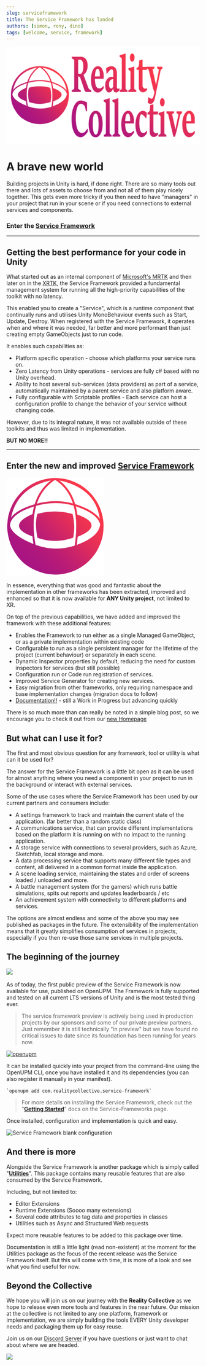 ```yaml
---
slug: serviceframework
title: The Service Framework has landed
authors: [simon, rony, dino]
tags: [welcome, service, framework]
---
```


[![Reality Collective Logo](https://github.com/realitycollective/realitycollective.logo/raw/main/Branding/RealityCollectiveBanner_600x300.png)](https://realitycollective.io/)

# A brave new world

Building projects in Unity is hard, if done right.  There are so many tools out there and lots of assets to choose from and not all of them play nicely together.
This gets even more tricky if you then need to have "managers" in your project that run in your scene or if you need connections to external services and components.

### **Enter the [Service Framework](https://service-framework.realitycollective.io/)**

---

## Getting the best performance for your code in Unity

What started out as an internal component of [Microsoft's MRTK](https://github.com/microsoft/MixedRealityToolkit-Unity) and then later on in the [XRTK](https://github.com/XRTK/com.xrtk.core), the Service Framework provided a fundamental management system for running all the high-priority capabilities of the toolkit with no latency.

This enabled you to create a "Service", which is a runtime component that continually runs and utilises Unity MonoBehaviour events such as Start, Update, Destroy. When registered with the Service Framework, it operates when and where it was needed, far better and more performant than just creating empty GameObjects just to run code.

It enables such capabilities as:

* Platform specific operation - choose which platforms your service runs on.
* Zero Latency from Unity operations - services are fully c# based with no Unity overhead.
* Ability to host several sub-services (data providers) as part of a service, automatically maintained by a parent service and also platform aware.
* Fully configurable with Scriptable profiles - Each service can host a configuration profile to change the behavior of your service without changing code.

However, due to its integral nature, it was not available outside of these toolkits and thus was limited in implementation.

**BUT NO MORE!!**

---

## Enter the **new and improved** [Service Framework](https://service-framework.realitycollective.io/)

[![](https://github.com/realitycollective/realitycollective.logo/raw/main/Branding/RealityCollectiveLogo_256.png)](https://service-framework.realitycollective.io/)

In essence, everything that was good and fantastic about the implementation in other frameworks has been extracted, improved and enhanced so that it is now available for **ANY Unity project**, not limited to XR.

On top of the previous capabilities, we have added and improved the framework with these additional features:

* Enables the Framework to run either as a single Managed GameObject, or as a private implementation within existing code
* Configurable to run as a single persistent manager for the lifetime of the project (current behaviour) or separately in each scene.
* Dynamic Inspector properties by default, reducing the need for custom inspectors for services (but still possible)
* Configuration run or Code run registration of services.
* Improved Service Generator for creating new services.
* Easy migration from other frameworks, only requiring namespace and base implementation changes (migration docs to follow)
* [Documentation!!](https://service-framework.realitycollective.io/docs/get-started) - still a Work in Progress but advancing quickly

There is so much more than can really be noted in a simple blog post, so we encourage you to check it out from our [new Homepage](https://realitycollective.io/)

## But what can I use it for?

The first and most obvious question for any framework, tool or utility is what can it be used for?

The answer for the Service Framework is a little bit open as it can be used for almost anything where you need a component in your project to run in the background or interact with external services.

Some of the use cases where the Service Framework has been used by our current partners and consumers include:

* A settings framework to track and maintain the current state of the application. (far better than a random static class)
* A communications service, that can provide different implementations based on the platform it is running on with no impact to the running application.
* A storage service with connections to several providers, such as Azure, Sketchfab, local storage and more.
* A data processing service that supports many different file types and content, all delivered in a common format inside the application.
* A scene loading service, maintaining the states and order of screens loaded / unloaded and more.
* A battle management system (for the gamers) which runs battle simulations, spits out reports and updates leaderboards / etc
* An achievement system with connectivity to different platforms and services.

The options are almost endless and some of the above you may see published as packages in the future.  The extensibility of the implementation means that it greatly simplifies consumption of services in projects, especially if you then re-use those same services in multiple projects.

## The beginning of the journey

[![](https://media.giphy.com/media/1jl0Xuj9wEptDaNTjT/giphy.gif)](https://service-framework.realitycollective.io/)

As of today, the first public preview of the Service Framework is now available for use, published on OpenUPM.  The Framework is fully supported and tested on all current LTS versions of Unity and is the most tested thing ever.

> The service framework preview is actively being used in production projects by our sponsors and some of our private preview partners.  Just remember it is still technically "in preview" but we have found no critical issues to date since its foundation has been running for years now.

[![openupm](https://img.shields.io/npm/v/com.realitycollective.service-framework?label=openupm&registry_uri=https://package.openupm.com)](https://openupm.com/packages/com.realitycollective.service-framework/)

It can be installed quickly into your project from the command-line using the OpenUPM CLI, once you have installed it and its dependencies (you can also register it manually in your manifest).

```text
`openupm add com.realitycollective.service-framework`
```

> For more details on installing the Service Framework, check out the "[**Getting Started**](https://service-framework.realitycollective.io/docs/basics/getting_started#installing-the-service-framework)" docs on the Service-Frameworks page.

Once installed, configuration and implementation is quick and easy.

![Service Framework blank configuration](https://service-framework.realitycollective.io/assets/images/02_03_ServiceFrameworkEmptyConfiguraton-d138c705ad43f06c01f1881afe773fd7.png)

## And there is more

Alongside the Service Framework is another package which is simply called "[**Utilities**](https://github.com/realitycollective/com.realitycollective.utilities)".  This package contains many reusable features that are also consumed by the Service Framework.

Including, but not limited to:

* Editor Extensions
* Runtime Extensions (Soooo many extensions)
* Several code attributes to tag data and properties in classes
* Utilities such as Async and Structured Web requests

Expect more reusable features to be added to this package over time.

Documentation is still a little light (read non-existent) at the moment for the Utilities package as the focus of the recent release was the Service Framework itself.  But this will come with time, it is more of a look and see what you find useful for now.

## Beyond the Collective

We hope you will join us on our journey with the **Reality Collective** as we hope to release even more tools and features in the near future.
Our mission at the collective is not limited to any one platform, framework or implementation, we are simply building the tools EVERY Unity developer needs and packaging them up for easy reuse.

Join us on our [Discord Server](https://discord.gg/YjHAQD2XT8) if you have questions or just want to chat about where we are headed.

[![](https://media.giphy.com/media/JUMagNHzWMeAkx9pyV/giphy.gif)](https://discord.gg/YjHAQD2XT8)
